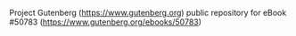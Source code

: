 Project Gutenberg (https://www.gutenberg.org) public repository for
eBook #50783 (https://www.gutenberg.org/ebooks/50783)
